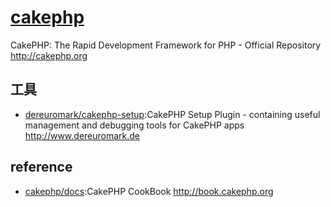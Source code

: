 # [cakephp](https://github.com/cakephp/cakephp)

CakePHP: The Rapid Development Framework for PHP - Official Repository <http://cakephp.org>

## 工具

* [dereuromark/cakephp-setup](https://github.com/dereuromark/cakephp-setup):CakePHP Setup Plugin - containing useful management and debugging tools for CakePHP apps <http://www.dereuromark.de>

## reference

* [cakephp/docs](https://github.com/cakephp/docs):CakePHP CookBook <http://book.cakephp.org>

